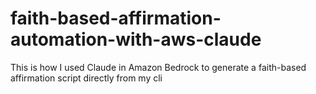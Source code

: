 # faith-based-affirmation-automation-with-aws-claude
This is how I used Claude in Amazon Bedrock to generate a faith-based affirmation script directly from my cli
